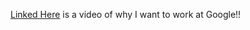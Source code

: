 [Linked Here](https://www.loom.com/share/23a99cdf524a4bc881b8d8c37f81cca0) is a video of why I want to work at Google!!

